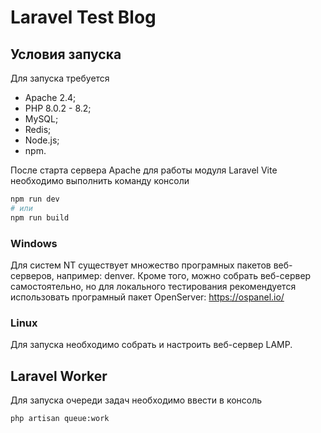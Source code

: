 # Laravel Test Blog
## Условия запуска
Для запуска требуется
* Apache 2.4;
* PHP 8.0.2 - 8.2;
* MySQL;
* Redis;
* Node.js;
* npm.

После старта сервера Apache для работы модуля Laravel Vite необходимо выполнить команду консоли
``` bash 
npm run dev
# или
npm run build
```

### Windows
Для систем NT существует множество програмных пакетов веб-серверов, например: denver. Кроме того, можно собрать веб-сервер самостоятельно, но для локального тестирования рекомендуется использовать програмный пакет OpenServer: https://ospanel.io/

### Linux
Для запуска необходимо собрать и настроить веб-сервер LAMP.

## Laravel Worker
Для запуска очереди задач необходимо ввести в консоль
``` bash 
php artisan queue:work
```